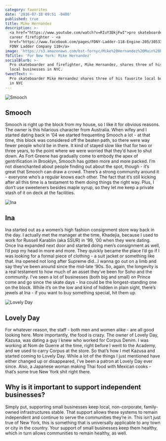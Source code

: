 ```yaml
---
category: favorites
date: '2016-07-18 09:51 -0400'
published: true
title: Mike Hernandez
description: >-
  <a href="https://www.youtube.com/watch?v=RIuY3DkjFwI">pro skateboarder</a>,
  career firefighter - <a
  href="https://www.facebook.com/pages/FDNY-Ladder-118-Engine-205/305339242875468">
  FDNY Ladder Company 118</a>
image: 'https://s3.amazonaws.com/bst-fornyc/Mike%20Hernandez%20Main%20Portrait.jpg'
fbTitle: 'For New York: Mike Hernandez'
socialBlurb: >-
  Pro skateboarder and firefighter, Mike Hernandez, shares three of his favorite
  local businesses in NYC.
tweetText: >-
  Pro skateboarder Mike Hernandez shares three of his favorite local businesses
  in NYC
---
```

![Smooch](https://s3.amazonaws.com/bst-fornyc/Mike%20Hernandez%20Smooch.jpg)
## Smooch
Smooch is right up the block from my house, so I like it for obvious reasons. The owner is this hilarious character from Australia. When wifey and I started dating back in ‘04 we started frequenting Smooch a lot - at that time, this block was considered off the beaten path, so there were way fewer people who’d be in there. It kind of stayed slow like that for two or three years, to the point where we were worried that they’d have to shut down. As Fort Greene has gradually come to embody the apex of gentrification in Brooklyn, Smooch has gotten more and more packed. I’m not disenchanted about people finding out about the spot, though - it’s great that Smooch can draw a crowd. There’s a strong community around it - everyone who’s a regular knows each other. The fact that it’s still kicking after all this time is a testament to them doing things the right way. Plus, I don’t use sweeteners besides maple syrup, so they let me keep a private stash of it on deck at the facilities.

![Ina](https://s3.amazonaws.com/bst-fornyc/Mike%20Hernandez%20Ina.jpg)
## Ina
Ina started out as a women’s high fashion consignment store way back in the day. I actually met the manager at the time, Khadejia, because I used to work for Russell Karablin (aka SSUR) in ‘99, ‘00 when they were dating. Once Ina expanded next door and started doing men’s consignment as well, I’d pop my head in more and more. They quickly became the place I’d go if I was looking for a formal piece of clothing - a suit jacket or something like that. Ina opened not long after Supreme did...I wanna go out on a limb and say they’ve been around since the mid-late ‘90s. So, again, the longevity is a real testament to how much of an asset they’ve been for Soho and the community. I’ve seen a lot of businesses (both big and small) on Prince come and go since the skate days - Ina could be the longest-standing one on the block. While it’s on the low and kind of hidden in plain sight, there’s jewels at Ina - if you want to buy something special, hit them up.  

![Lovely Day](https://s3.amazonaws.com/bst-fornyc/Mike%20Hernandez%20Lovely%20Day.jpg)
## Lovely Day
For whatever reason, the staff - both men and women alike - are all good looking here. More importantly, the food is crazy. The owner of Lovely Day, Kazusa, was dating a guy I knew who worked for Corpus Denim. I was working at Nom de Guerre at the time, right before I went to the Academy, and we used to carry Corpus at the store. So that’s how I met Kazusa and started coming to Lovely Day. While a lot of the things I just mentioned have either changed up or disappeared, I’ve been a patron at Lovely Day ever since. Also, a Japanese woman making Thai food with Mexican cooks - that’s some true New York shit right there. 

## Why is it important to support independent businesses?
Simply put, supporting small businesses keep local, non-corporate, family-owned infrastructures stable. That support allows these systems to remain independent and continue to serve the communities they’re in. This isn’t just true of New York, this is something that is universally applicable to any town or city in the country. Your support of small businesses keep them healthy, which in turn allows communities to remain healthy, as well.
